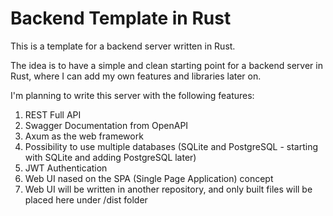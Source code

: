 # Backend Template in Rust

This is a template for a backend server written in Rust.

The idea is to have a simple and clean starting point for a backend server in Rust, where I can add my own features and libraries later on.

I'm planning to write this server with the following features:

1. REST Full API
2. Swagger Documentation from OpenAPI
3. Axum as the web framework
4. Possibility to use multiple databases (SQLite and PostgreSQL - starting with SQLite and adding PostgreSQL later)
5. JWT Authentication
6. Web UI nased on the SPA (Single Page Application) concept
7. Web UI will be written in another repository, and only built files will be placed here under /dist folder
